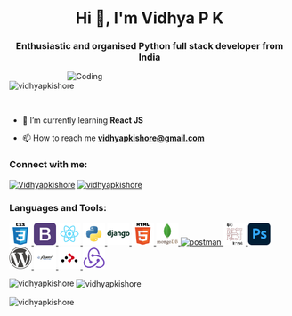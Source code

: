 <h1 align="center">Hi 👋, I'm Vidhya P K</h1>
<h3 align="center">Enthusiastic and organised Python full stack developer from India</h3>
<img align="right" alt="Coding" width="400" src="https://www.syncfusion.com/blogs/wp-content/uploads/2020/08/Create-Stunning-Circular-Progress-Bars-with-Flutter-Radial-Gauge-Part-1.png">

<p align="left"> <img src="https://komarev.com/ghpvc/?username=vidhyapkishore&label=Profile%20views&color=0e75b6&style=flat" alt="vidhyapkishore" /> </p>

<p align="left"> <a href="https://twitter.com/" target="blank"><img src="https://img.shields.io/twitter/follow/?logo=twitter&style=for-the-badge" alt="" /></a> </p>



- 🌱 I’m currently learning **React JS**

- 📫 How to reach me **vidhyapkishore@gmail.com**

<h3 align="left">Connect with me:</h3>
<p align="left">
<a href="https://www.linkedin.com/in/vidhya-p-k/" target="blank"><img align="center" src="https://raw.githubusercontent.com/rahuldkjain/github-profile-readme-generator/master/src/images/icons/Social/linked-in-alt.svg" alt="Vidhyapkishore" height="30" width="40" /></a>
<a href="https://instagram.com/vid_hya_aaa" target="blank"><img align="center" src="https://raw.githubusercontent.com/rahuldkjain/github-profile-readme-generator/master/src/images/icons/Social/instagram.svg" alt="vidhyapkishore" height="30" width="40" /></a>
</p>

<h3 align="left">Languages and Tools:</h3>
<p align="left">
<a href="https://www.w3schools.com/css/" target="_blank" rel="noreferrer"> <img src="https://raw.githubusercontent.com/devicons/devicon/master/icons/css3/css3-original-wordmark.svg" alt="css3" width="40" height="40"/> </a> 
<a href="https://getbootstrap.com/" target="_blank" rel="noreferrer"> <img src="https://raw.githubusercontent.com/github/explore/main/topics/bootstrap/bootstrap.png" alt="bootstrap" width="40" height="40"/> </a> 
<a href="https://react.dev/" target="_blank" rel="noreferrer"> <img src="https://raw.githubusercontent.com/github/explore/main/topics/react/react.png" alt="react" width="40" height="40"/> </a> 
<a href="https://www.python.org/" target="_blank" rel="noreferrer"> <img src="https://raw.githubusercontent.com/github/explore/main/topics/python/python.png" alt="python" width="40" height="40"/> </a> 
<a href="https://www.djangoproject.com/" target="_blank" rel="noreferrer"> <img src="https://raw.githubusercontent.com/github/explore/main/topics/django/django.png" alt="django" width="40" height="40"/> </a> 
<a href="https://www.w3.org/html/" target="_blank" rel="noreferrer"> <img src="https://raw.githubusercontent.com/devicons/devicon/master/icons/html5/html5-original-wordmark.svg" alt="html5" width="40" height="40"/> </a> 
<a href="https://www.mongodb.com/" target="_blank" rel="noreferrer"><img src="https://raw.githubusercontent.com/devicons/devicon/master/icons/mongodb/mongodb-original-wordmark.svg" alt="mongodb" width="40" height="40"/> </a> 
<a href="https://postman.com" target="_blank" rel="noreferrer"> <img src="https://www.vectorlogo.zone/logos/getpostman/getpostman-icon.svg" alt="postman" width="40" height="40"/> </a> 

<a href="https://www.django-rest-framework.org/" target="_blank" rel="noreferrer">
<img src="https://raw.githubusercontent.com/vidhyapkishore/vidhyapkishore/main/rest.png" alt="django_rest_framework" width="40" height="40"/>
</a> 

<a href="https://www.adobe.com/in/products/photoshop.html" target="_blank" rel="noreferrer">
<img src="https://raw.githubusercontent.com/vidhyapkishore/vidhyapkishore/main/download.png" alt="photoshop" width="40" height="40"/>
</a> 

<a href="https://wordpress.com/" target="_blank" rel="noreferrer">
<img src="https://raw.githubusercontent.com/github/explore/main/topics/wordpress/wordpress.png" alt="wordpress" width="40" height="40"/>
</a> 

<a href="https://jquery.com/" target="_blank" rel="noreferrer">
<img src="https://raw.githubusercontent.com/github/explore/main/topics/jquery/jquery.png" alt="jQuery" width="40" height="40"/>
</a> 

<a href="https://reactrouter.com/en/main" target="_blank" rel="noreferrer">
<img src="https://raw.githubusercontent.com/github/explore/main/topics/react-router/react-router.png" alt="reactrouter" width="40" height="40"/>
</a> 

<a href="https://redux.js.org/" target="_blank" rel="noreferrer">
<img src="https://raw.githubusercontent.com/github/explore/main/topics/redux/redux.png" alt="redux" width="40" height="40"/>
</a>


</p>

<p><img align="left" src="https://github-readme-stats.vercel.app/api/top-langs?username=vidhyapkishore&show_icons=true&locale=en&layout=compact" alt="vidhyapkishore" /></p>

<p>&nbsp;<img align="center" src="https://github-readme-stats.vercel.app/api?username=vidhyapkishore&show_icons=true&locale=en" alt="vidhyapkishore" /></p>

<p><img align="center" src="https://github-readme-streak-stats.herokuapp.com/?user=vidhyapkishore&" alt="vidhyapkishore" /></p>
